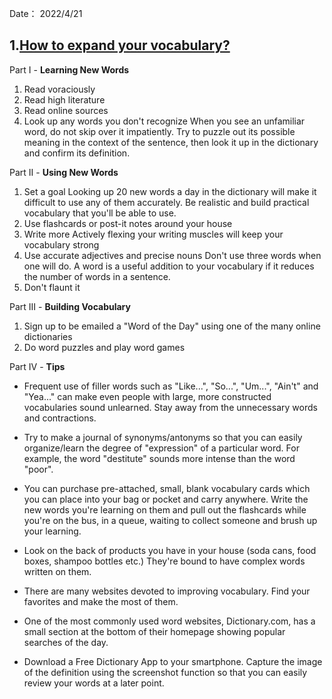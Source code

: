 Date： 2022/4/21
##  1.[How to expand your vocabulary?](https://www.wikihow.com/Expand-Your-Vocabulary#Using-New-Words)

Part I -  **Learning New Words**
 1. Read voraciously
 2. Read high literature
 3. Read online sources
 4. Look up any words you don't recognize
	    When you see an unfamiliar word, do not skip over it impatiently. Try to puzzle out its possible meaning in the context of the sentence, then look it up in the dictionary and confirm its definition.

Part II -  **Using New Words**
1. Set a goal
   Looking up 20 new words a day in the dictionary will make it difficult to use any of them accurately. Be realistic and build practical vocabulary that you'll be able to use.
2. Use flashcards or post-it notes around your house
3. Write more
   Actively flexing your writing muscles will keep your vocabulary strong
4. Use accurate adjectives and precise nouns
   Don't use three words when one will do. A word is a useful addition to your vocabulary if it reduces the number of words in a sentence.
5. Don't flaunt it

Part III -  **Building Vocabulary**
1. Sign up to be emailed a "Word of the Day" using one of the many online dictionaries
2. Do word puzzles and play word games


Part  IV -  **Tips**
-   Frequent use of filler words such as "Like...", "So...", "Um...", "Ain't" and "Yea..." can make even people with large, more constructed vocabularies sound unlearned. Stay away from the unnecessary words and contractions.
    
-   Try to make a journal of synonyms/antonyms so that you can easily organize/learn the degree of "expression" of a particular word. For example, the word "destitute" sounds more intense than the word "poor".
    
-   You can purchase pre-attached, small, blank vocabulary cards which you can place into your bag or pocket and carry anywhere. Write the new words you're learning on them and pull out the flashcards while you're on the bus, in a queue, waiting to collect someone and brush up your learning.
    
-   Look on the back of products you have in your house (soda cans, food boxes, shampoo bottles etc.) They're bound to have complex words written on them.
    
-   There are many websites devoted to improving vocabulary. Find your favorites and make the most of them.
    
-   One of the most commonly used word websites, Dictionary.com, has a small section at the bottom of their homepage showing popular searches of the day.
    
-   Download a Free Dictionary App to your smartphone. Capture the image of the definition using the screenshot function so that you can easily review your words at a later point.
